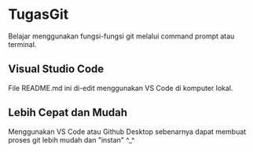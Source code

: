 # TugasGit

Belajar menggunakan fungsi-fungsi git melalui command prompt atau terminal.

## Visual Studio Code

File README.md ini di-edit menggunakan VS Code di komputer lokal.

## Lebih Cepat dan Mudah

Menggunakan VS Code atau Github Desktop sebenarnya dapat membuat proses git lebih mudah dan "instan" ^\_^
